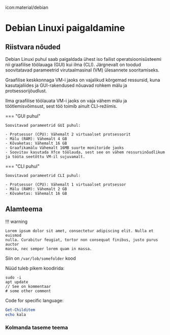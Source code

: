 icon:material/debian

# Debian Linuxi paigaldamine

##  Riistvara nõuded

Debian Linuxi puhul saab paigaldada ühest iso failist operatsioonisüsteemi nii graafilise töölauaga (GUI) kui ilma (CLI). Järgnevalt on toodud soovitatavad parameetrid virutaalmasinal (VM) ülesannete sooritamiseks.

Graafilise keskkonnaga VM-i jaoks on vajalikud kõrgemad ressursid, kuna kasutajaliides ja GUI-rakendused nõuavad rohkem mälu ja protsessorijõudlust.

Ilma graafilise töölauata VM-i jaoks on vaja vähem mälu ja töötlemisvõimsust, sest töö toimib ainult CLI-režiimis.

=== "GUI puhul"

    Soovitavad parameetrid GUI puhul:
  
    - Protsessor (CPU): Vähemalt 2 virtuaalset protsessorit
    - Mälu (RAM): Vähemalt 4 GB
    - Kõvaketas: Vähemalt 16 GB
    - Graafikamälu Vähemalt 16MB suurte monitoride jaoks
    - Soovitav kasutada Xfce töölauda, sest see on vähem ressursinõudlikum ja tööta seetõttu VM-il sujuvamalt.

=== "CLI puhul"

    Soovitavad parameetrid CLI puhul:

    - Protsessor (CPU): Vähemalt 1 virtuaalset protsessor
    - Mälu (RAM): Vähemalt 2 GB
    - Kõvaketas: Vähemalt 16 GB





## Alamteema

!!! warning

    Lorem ipsum dolor sit amet, consectetur adipiscing elit. Nulla et euismod
    nulla. Curabitur feugiat, tortor non consequat finibus, justo purus auctor
    massa, nec semper lorem quam in massa.

Siin on `/var/lob/somefolder` kood

Nüüd tuleb pikem koodirida:

```
sudo -i
apt update
// See on kommentaar
# some other comment
```

Code for specific language:

``` ps1
Get-Childitem
echo kala

```


### Kolmanda taseme teema